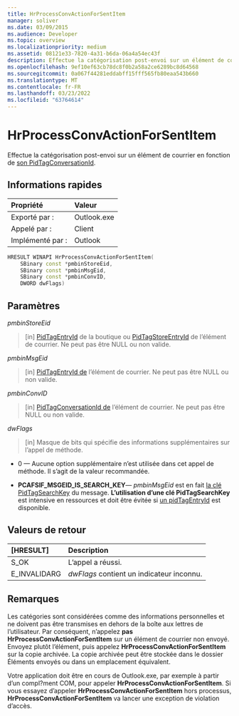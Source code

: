 ```yaml
---
title: HrProcessConvActionForSentItem
manager: soliver
ms.date: 03/09/2015
ms.audience: Developer
ms.topic: overview
ms.localizationpriority: medium
ms.assetid: 08121e33-7820-4a31-b6da-06a4a54ec43f
description: Effectue la catégorisation post-envoi sur un élément de courrier en fonction de son PidTagConversationId.
ms.openlocfilehash: 9ef10ef63cb78dc8f0b2a58a2ce6289bc8d64568
ms.sourcegitcommit: 0a067f44281eddabff15fff565fb80eaa543b660
ms.translationtype: MT
ms.contentlocale: fr-FR
ms.lasthandoff: 03/23/2022
ms.locfileid: "63764614"
---
```

# <a name="hrprocessconvactionforsentitem"></a>HrProcessConvActionForSentItem

Effectue la catégorisation post-envoi sur un élément de courrier en fonction de [son PidTagConversationId](https://msdn.microsoft.com/library/f8e4a5fa-cb73-4eca-b174-72e1fda821a6%28Office.15%29.aspx).
  
## <a name="quick-info"></a>Informations rapides

|Propriété |Valeur |
|:-----|:-----|
|Exporté par :  <br/> |Outlook.exe  <br/> |
|Appelé par :  <br/> |Client  <br/> |
|Implémenté par :  <br/> |Outlook  <br/> |
   
```cpp
HRESULT WINAPI HrProcessConvActionForSentItem( 
    SBinary const *pmbinStoreEid, 
    SBinary const *pmbinMsgEid, 
    SBinary const *pmbinConvID, 
    DWORD dwFlags)
```

## <a name="parameters"></a>Paramètres

_pmbinStoreEid_
  
> [in] [PidTagEntryId](https://msdn.microsoft.com/library/ca02e873-c2d2-4d58-8df8-c05fbcdc8fba%28Office.15%29.aspx) de la boutique ou [PidTagStoreEntryId](https://msdn.microsoft.com/library/0d705667-19f4-4eda-a068-e65ea8f00d9b%28Office.15%29.aspx) de l’élément de courrier. Ne peut pas être NULL ou non valide. 
    
_pmbinMsgEid_
  
> [in] [PidTagEntryId de](https://msdn.microsoft.com/library/ca02e873-c2d2-4d58-8df8-c05fbcdc8fba%28Office.15%29.aspx) l’élément de courrier. Ne peut pas être NULL ou non valide. 
    
_pmbinConvID_
  
> [in] [PidTagConversationId de](https://msdn.microsoft.com/library/f8e4a5fa-cb73-4eca-b174-72e1fda821a6%28Office.15%29.aspx) l’élément de courrier. Ne peut pas être NULL ou non valide. 
    
_dwFlags_
  
> [in] Masque de bits qui spécifie des informations supplémentaires sur l’appel de méthode.
    
   - 0 — Aucune option supplémentaire n’est utilisée dans cet appel de méthode. Il s’agit de la valeur recommandée. 
    
   - **PCAFSIF_MSGEID_IS_SEARCH_KEY**— _pmbinMsgEid_ est en fait [la clé PidTagSearchKey](https://msdn.microsoft.com/library/fcab369a-a1f4-4425-a272-e35046914a4d%28Office.15%29.aspx) du message. **L’utilisation d’une clé PidTagSearchKey** est intensive en ressources et doit être évitée si [un pidTagEntryId](https://msdn.microsoft.com/library/ca02e873-c2d2-4d58-8df8-c05fbcdc8fba%28Office.15%29.aspx) est disponible. 
    
## <a name="return-values"></a>Valeurs de retour

|**[HRESULT]**|**Description**|
|:-----|:-----|
|S_OK  <br/> |L’appel a réussi. |
|E_INVALIDARG  <br/> | _dwFlags_ contient un indicateur inconnu. |
   
## <a name="remarks"></a>Remarques

Les catégories sont considérées comme des informations personnelles et ne doivent pas être transmises en dehors de la boîte aux lettres de l’utilisateur. Par conséquent, n’appelez **pas HrProcessConvActionForSentItem** sur un élément de courrier non envoyé. Envoyez plutôt l’élément, puis appelez **HrProcessConvActionForSentItem** sur la copie archivée. La copie archivée peut être stockée dans le dossier Éléments envoyés ou dans un emplacement équivalent. 
  
Votre application doit être en cours de Outlook.exe, par exemple à partir d’un compl?ment COM, pour appeler **HrProcessConvActionForSentItem**. Si vous essayez d’appeler **HrProcessConvActionForSentItem** hors processus, **HrProcessConvActionForSentItem** va lancer une exception de violation d’accès. 
  

